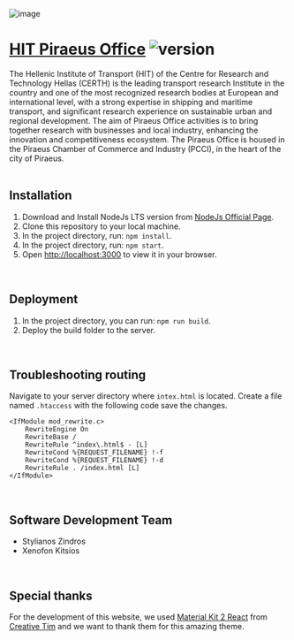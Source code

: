 ![image](https://github.com/user-attachments/assets/45beaf4c-6875-4c3b-b906-02cf028f73b7)

# [HIT Piraeus Office](https://imet-piraeus.gr/) ![version](https://img.shields.io/badge/version-1.0.0-blue.svg)

The Hellenic Institute of Transport (HIT) of the Centre for Research and Technology Hellas (CERTH) is the leading transport research Institute in the country and one of the most recognized research bodies at European and international level, with a strong expertise in shipping and maritime transport, and significant research experience on sustainable urban and regional development. The aim of Piraeus Office activities is to bring together research with businesses and local industry, enhancing the innovation and competitiveness ecosystem. The Piraeus Office is housed in the Piraeus Chamber of Commerce and Industry (PCCI), in the heart of the city of Piraeus.
<br/><br/>

## Installation
1) Download and Install NodeJs LTS version from [NodeJs Official Page](https://nodejs.org/en/download/).
2) Clone this repository to your local machine.
3) In the project directory, run: `npm install`.
4) In the project directory, run: `npm start`.
5) Open [http://localhost:3000](http://localhost:3000) to view it in your browser.
<br/>

## Deployment
1) In the project directory, you can run: `npm run build`.
2) Deploy the build folder to the server.
<br/>

## Troubleshooting routing
Navigate to your server directory where `intex.html` is located. Create a file named `.htaccess` with the following code save the changes.
   ```
   <IfModule mod_rewrite.c>
       RewriteEngine On
       RewriteBase /
       RewriteRule ^index\.html$ - [L]
       RewriteCond %{REQUEST_FILENAME} !-f
       RewriteCond %{REQUEST_FILENAME} !-d
       RewriteRule . /index.html [L]
   </IfModule>
   ```
<br/>

## Software Development Team
* Stylianos Zindros
* Xenofon Kitsios
<br/>

## Special thanks
For the development of this website, we used [Material Kit 2 React](http://demos.creative-tim.com/material-kit-react/#/?ref=readme-mkr) from [Creative Tim](https://www.creative-tim.com/) and we want to thank them for this amazing theme.
